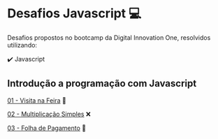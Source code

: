 # Desafios Javascript :computer:
Desafios propostos no bootcamp da Digital Innovation One, resolvidos utilizando:

:heavy_check_mark: Javascript

## Introdução a programação com Javascript

[01 - Visita na Feira](http://https://github.com/sjhakjha28/desafios-javascript-dio/blob/main/01-Introducao-a-programacao-com-Javascript/1-visita-na-feira.js "01 - Visita na Feira") :tomato:

[02 - Multiplicação Simples](https://github.com/sjhakjha28/desafios-javascript-dio/blob/main/01-Introducao-a-programacao-com-Javascript/2-multiplicacao-simples.js "02 - Multiplicação Simples") :x:

[03 - Folha de Pagamento](https://github.com/sjhakjha28/desafios-javascript-dio/blob/main/01-Introducao-a-programacao-com-Javascript/3-folha-de-pagamento.js "03 - Folha de Pagamento") :page_facing_up:
